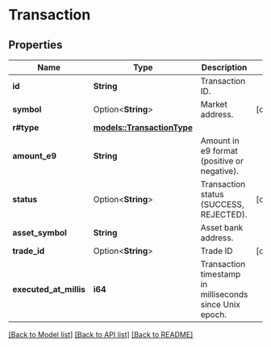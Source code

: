 # Transaction

## Properties

Name | Type | Description | Notes
------------ | ------------- | ------------- | -------------
**id** | **String** | Transaction ID. | 
**symbol** | Option<**String**> | Market address. | [optional]
**r#type** | [**models::TransactionType**](TransactionType.md) |  | 
**amount_e9** | **String** | Amount in e9 format (positive or negative). | 
**status** | Option<**String**> | Transaction status (SUCCESS, REJECTED). | [optional]
**asset_symbol** | **String** | Asset bank address. | 
**trade_id** | Option<**String**> | Trade ID | [optional]
**executed_at_millis** | **i64** | Transaction timestamp in milliseconds since Unix epoch. | 

[[Back to Model list]](../README.md#documentation-for-models) [[Back to API list]](../README.md#documentation-for-api-endpoints) [[Back to README]](../README.md)



